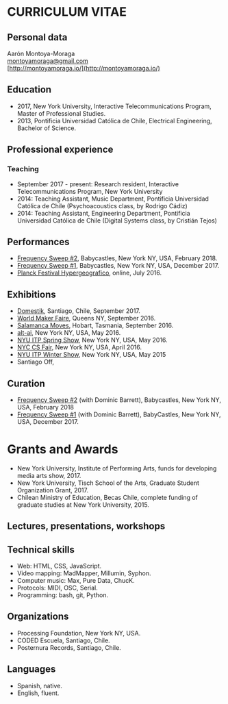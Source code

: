 # CURRICULUM VITAE

## Personal data

Aarón Montoya-Moraga  
montoyamoraga@gmail.com  
[http://montoyamoraga.io/](http://montoyamoraga.io/)

## Education

* 2017, New York University, Interactive Telecommunications Program, Master of Professional Studies.
* 2013, Pontificia Universidad Católica de Chile, Electrical Engineering, Bachelor of Science.

## Professional experience

### Teaching

* September 2017 - present: Research resident, Interactive Telecommunications Program, New York University
* 2014: Teaching Assistant, Music Department, Pontificia Universidad Católica de Chile (Psychoacoustics class, by Rodrigo Cádiz)
* 2014: Teaching Assistant, Engineering Department, Pontificia Universidad Católica de Chile (Digital Systems class, by Cristián Tejos)

## Performances

* [Frequency Sweep #2](http://frequencysweep.com/), Babycastles, New York NY, USA, February 2018.
* [Frequency Sweep #1](http://frequencysweep.com/), Babycastles, New York NY, USA, December 2017.
* [Planck Festival Hypergeografico](https://www.facebook.com/Planck.f/), online, July 2016.

## Exhibitions

* [Domestik](), Santiago, Chile, September 2017.
* [World Maker Faire](https://makerfaire.com/), Queens NY, September 2016.
* [Salamanca Moves](https://www.salarts.org.au/portfolio/programs/salamanca-moves/), Hobart, Tasmania, September 2016.
* [alt-ai](http://alt-ai.net/), New York NY, USA, May 2016.
* [NYU ITP Spring Show](https://itp.nyu.edu/shows/spring2016/category/projects/), New York NY, USA, May 2016.
* [NYC CS Fair](http://www.csfair.nyc/), New York NY, USA, April 2016.
* [NYU ITP Winter Show](https://itp.nyu.edu/shows/winter2015/category/projects/), New York NY, USA, May 2015
* Santiago Off,

## Curation

* [Frequency Sweep #2](http://frequencysweep.com/) (with Dominic Barrett), Babycastles, New York NY, USA, February 2018
* [Frequency Sweep #1](http://frequencysweep.com/) (with Dominic Barrett), BabyCastles, New York NY, USA, December 2017.

# Grants and Awards

* New York University, Institute of Performing Arts, funds for developing media arts show, 2017.
* New York University, Tisch School of the Arts, Graduate Student Organization Grant, 2017.
* Chilean Ministry of Education, Becas Chile, complete funding of graduate studies at New York University, 2015.

## Lectures, presentations, workshops

## Technical skills

* Web: HTML, CSS, JavaScript.
* Video mapping: MadMapper, Millumin, Syphon.
* Computer music: Max, Pure Data, ChucK.
* Protocols: MIDI, OSC, Serial.
* Programming: bash, git, Python.

## Organizations

* Processing Foundation, New York NY, USA.
* CODED Escuela, Santiago, Chile.
* Posternura Records, Santiago, Chile.

## Languages

* Spanish, native.
* English, fluent.
